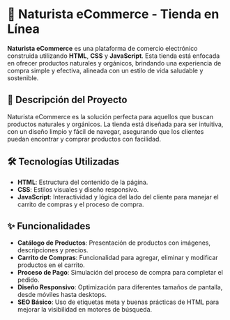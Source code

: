 # 🌿 Naturista eCommerce - Tienda en Línea

**Naturista eCommerce** es una plataforma de comercio electrónico construida utilizando **HTML**, **CSS** y **JavaScript**. Esta tienda está enfocada en ofrecer productos naturales y orgánicos, brindando una experiencia de compra simple y efectiva, alineada con un estilo de vida saludable y sostenible.

## 🚀 Descripción del Proyecto

Naturista eCommerce es la solución perfecta para aquellos que buscan productos naturales y orgánicos. La tienda está diseñada para ser intuitiva, con un diseño limpio y fácil de navegar, asegurando que los clientes puedan encontrar y comprar productos con facilidad.

## 🛠️ Tecnologías Utilizadas

- **HTML**: Estructura del contenido de la página.
- **CSS**: Estilos visuales y diseño responsivo.
- **JavaScript**: Interactividad y lógica del lado del cliente para manejar el carrito de compras y el proceso de compra.

## ✨ Funcionalidades

- **Catálogo de Productos**: Presentación de productos con imágenes, descripciones y precios.
- **Carrito de Compras**: Funcionalidad para agregar, eliminar y modificar productos en el carrito.
- **Proceso de Pago**: Simulación del proceso de compra para completar el pedido.
- **Diseño Responsivo**: Optimización para diferentes tamaños de pantalla, desde móviles hasta desktops.
- **SEO Básico**: Uso de etiquetas meta y buenas prácticas de HTML para mejorar la visibilidad en motores de búsqueda.

